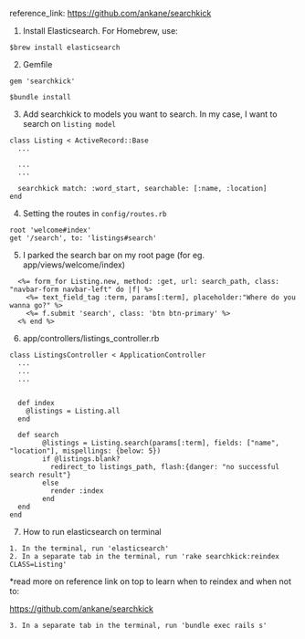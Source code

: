 reference_link: https://github.com/ankane/searchkick


1) Install Elasticsearch. For Homebrew, use:

```$brew install elasticsearch```


2) Gemfile

```
gem 'searchkick'

$bundle install

```

3) Add searchkick to models you want to search.
In my case, I want to search on `listing model`
```
class Listing < ActiveRecord::Base
  ...

  ...
  ...

  searchkick match: :word_start, searchable: [:name, :location]
end
```

4) Setting the routes in `config/routes.rb`

```
root 'welcome#index'
get '/search', to: 'listings#search'
```



5) I parked the search bar on my root page (for eg. app/views/welcome/index)
```
  <%= form_for Listing.new, method: :get, url: search_path, class: "navbar-form navbar-left" do |f| %>
    <%= text_field_tag :term, params[:term], placeholder:"Where do you wanna go?" %>
    <%= f.submit 'search', class: 'btn btn-primary' %>
  <% end %>
```

6) app/controllers/listings_controller.rb
```
class ListingsController < ApplicationController
  ...
  ...
  ...


  def index
    @listings = Listing.all
  end

  def search
        @listings = Listing.search(params[:term], fields: ["name", "location"], mispellings: {below: 5})
        if @listings.blank?
          redirect_to listings_path, flash:{danger: "no successful search result"}
        else
          render :index
        end
  end
end
```



7) How to run elasticsearch on terminal
```
1. In the terminal, run 'elasticsearch'
2. In a separate tab in the terminal, run 'rake searchkick:reindex CLASS=Listing'
```
*read more on reference link on top to learn when to reindex and when not to:

https://github.com/ankane/searchkick

```
3. In a separate tab in the terminal, run 'bundle exec rails s'
```
